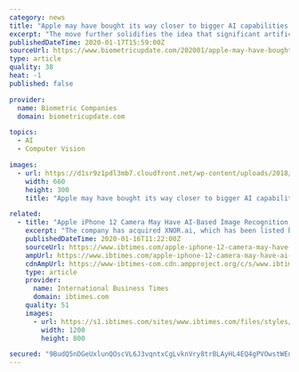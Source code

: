```yaml
---
category: news
title: "Apple may have bought its way closer to bigger AI capabilities on iPhones"
excerpt: "The move further solidifies the idea that significant artificial intelligence tasks — such as object recognition — are moving to mobile devices. The idea is to divvy up artificial intelligence functions and tasks between devices and cloud resources. Cloud computing, for all the business innovations it has enabled, can still impose delays ..."
publishedDateTime: 2020-01-17T15:59:00Z
sourceUrl: https://www.biometricupdate.com/202001/apple-may-have-bought-its-way-closer-to-bigger-ai-capabilities-on-iphones
type: article
quality: 38
heat: -1
published: false

provider:
  name: Biometric Companies
  domain: biometricupdate.com

topics:
  - AI
  - Computer Vision

images:
  - url: https://d1sr9z1pdl3mb7.cloudfront.net/wp-content/uploads/2018/03/15194350/artificial-intelligence.jpg
    width: 660
    height: 300
    title: "Apple may have bought its way closer to bigger AI capabilities on iPhones"

related:
  - title: "Apple iPhone 12 Camera May Have AI-Based Image Recognition, Bokeh Effect In Videos: Report"
    excerpt: "The company has acquired XNOR.ai, which has been listed by Forbes as one of the most promising AI companies of 2019."
    publishedDateTime: 2020-01-16T11:22:00Z
    sourceUrl: https://www.ibtimes.com/apple-iphone-12-camera-may-have-ai-based-image-recognition-bokeh-effect-videos-report-2903533
    ampUrl: https://www.ibtimes.com/apple-iphone-12-camera-may-have-ai-based-image-recognition-bokeh-effect-videos-report-2903533?amp=1
    cdnAmpUrl: https://www-ibtimes-com.cdn.ampproject.org/c/s/www.ibtimes.com/apple-iphone-12-camera-may-have-ai-based-image-recognition-bokeh-effect-videos-report-2903533?amp=1
    type: article
    provider:
      name: International Business Times
      domain: ibtimes.com
    quality: 51
    images:
      - url: https://s1.ibtimes.com/sites/www.ibtimes.com/files/styles/full/public/2019/02/28/gettyimages-apple-logo.jpg
        width: 1200
        height: 800

secured: "9BudQ5nDGeUxlunQOscVL6J3vqntxCgLvknVry8trBLAyHL4EQ4gPVOwstWEnl285yHvPLTesYXicZpAo1LiePqSNi5zuC42lN/2GCLWqjevif/PnyCRH9oHPPbT7xvpKQKc+irpIdd7lGCinvLc801VN7XHRMXEIJXg3LV+21Q6ba+1wyp/t1TCfLuHtySO7+72fMDlz7BiblWCtWcMXcFYaarsOzgRU53tmTV0bvGR7cK5gG/Z2CGrUcjTsfVhXl5mN73MvbF8tgTn7G/mM5zGap8iXYjmfbftNvA77pSS8Czt2VBt6tR2U/rLUMRi5VsqXwZVqDmGDCFjf8b3MUt6CwrvJLgyT2Tnp7Z3aHvlzyRZbkXipYdl4a5yJ5ku4Tc8eMG2P5S4K7BoM6q5z6Y/8PQxlAZsNZ/MOdm6ArJmh4yACUzdeOUOPpsF5Ww9j+2lPO6KsKF4rxTPBCDhXQ==;ZLAI9HyA04Wp6gK9dQiZsw=="
---
```


